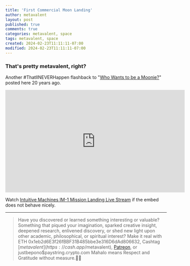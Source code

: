 ```yaml
---
title: 'First Commercial Moon Landing'
author: metavalent
layout: post
published: true
comments: true
categories: metavalent, space
tags: metavalent, space
created: 2024-02-23T11:11:11-07:00
modified: 2024-02-23T11:11:11-07:00
---
```


### That's pretty metavalent, right?

Another #ThatllNEVERHappen flashback to "[Who Wants to be a Moonie?](https://metavalent.com/space/2004/10/10/22-10-10-who-wants-to-be-a-moonie.html)" posted here 20 years ago.

<!-- I spent far too much of my life seeking approval from self-appointed default consensus narrative gatekeepers who will *never* get it, because they don't wnat to get it. Done with that. -->

<!-- YouTube Player -->
<iframe id="ytplayer" type="text/html" class="center"loading="lazy" width="560" height="320" src="https://www.youtube.com/embed/5-qwhozfYeQ?t=6438s" frameborder="0"></iframe>


Watch [Intuitive Machines IM-1 Mission Landing Live Stream](https://youtu.be/5-qwhozfYeQ?t=6438s) if the embed does not behave nicely.


---
> Have you discovered or learned something interesting or valuable? Something that piqued your imagination, sparked creative insight, deepened research, enlivened discovery, or shed new light upon other academic, philosophical, or spiritual interest? Make it real with ETH 0x1eb2d6E3f26fBBF31B485bbe3e316D6dAd806632, Cashtag [$metavalent](https://cash.app/$metavalent), [Patreon](https://patreon.com/metavalent), or justbepono$paystring.crypto.com Mahalo means Respect and Gratitude without measure.🙏🏼
